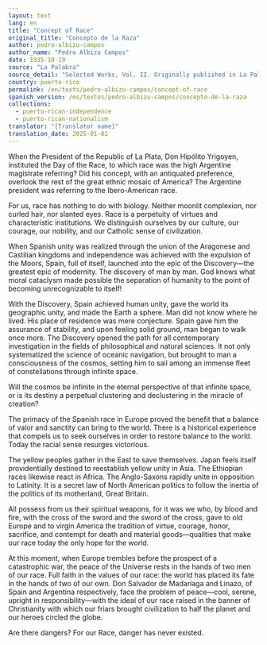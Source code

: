 ```yaml
---
layout: text
lang: en
title: "Concept of Race"
original_title: "Concepto de la Raza"
author: pedro-albizu-campos
author_name: "Pedro Albizu Campos"
date: 1935-10-19
source: "La Palabra"
source_detail: "Selected Works, Vol. II. Originally published in La Palabra"
country: puerto-rico
permalink: /en/texts/pedro-albizu-campos/concept-of-race
spanish_version: /es/textos/pedro-albizu-campos/concepto-de-la-raza
collections:
  - puerto-rican-independence
  - puerto-rican-nationalism
translator: "[Translator name]"
translation_date: 2025-01-01
---
```


When the President of the Republic of La Plata, Don Hipólito Yrigoyen, instituted the Day of the Race, to which race was the high Argentine magistrate referring? Did his concept, with an antiquated preference, overlook the rest of the great ethnic mosaic of America? The Argentine president was referring to the Ibero-American race.

For us, race has nothing to do with biology. Neither moonlit complexion, nor curled hair, nor slanted eyes. Race is a perpetuity of virtues and characteristic institutions. We distinguish ourselves by our culture, our courage, our nobility, and our Catholic sense of civilization.

When Spanish unity was realized through the union of the Aragonese and Castilian kingdoms and independence was achieved with the expulsion of the Moors, Spain, full of itself, launched into the epic of the Discovery—the greatest epic of modernity. The discovery of man by man. God knows what moral cataclysm made possible the separation of humanity to the point of becoming unrecognizable to itself!

With the Discovery, Spain achieved human unity, gave the world its geographic unity, and made the Earth a sphere. Man did not know where he lived. His place of residence was mere conjecture. Spain gave him the assurance of stability, and upon feeling solid ground, man began to walk once more. The Discovery opened the path for all contemporary investigation in the fields of philosophical and natural sciences. It not only systematized the science of oceanic navigation, but brought to man a consciousness of the cosmos, setting him to sail among an immense fleet of constellations through infinite space.

Will the cosmos be infinite in the eternal perspective of that infinite space, or is its destiny a perpetual clustering and declustering in the miracle of creation?

The primacy of the Spanish race in Europe proved the benefit that a balance of valor and sanctity can bring to the world. There is a historical experience that compels us to seek ourselves in order to restore balance to the world. Today the racial sense resurges victorious.

The yellow peoples gather in the East to save themselves. Japan feels itself providentially destined to reestablish yellow unity in Asia. The Ethiopian races likewise react in Africa. The Anglo-Saxons rapidly unite in opposition to Latinity. It is a secret law of North American politics to follow the inertia of the politics of its motherland, Great Britain.

All possess from us their spiritual weapons, for it was we who, by blood and fire, with the cross of the sword and the sword of the cross, gave to old Europe and to virgin America the tradition of virtue, courage, honor, sacrifice, and contempt for death and material goods—qualities that make our race today the only hope for the world.

At this moment, when Europe trembles before the prospect of a catastrophic war, the peace of the Universe rests in the hands of two men of our race. Full faith in the values of our race: the world has placed its fate in the hands of two of our own. Don Salvador de Madariaga and Linazo, of Spain and Argentina respectively, face the problem of peace—cool, serene, upright in responsibility—with the ideal of our race raised in the banner of Christianity with which our friars brought civilization to half the planet and our heroes circled the globe.

Are there dangers? For our Race, danger has never existed.
